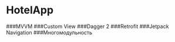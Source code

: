 # HotelApp
###MVVM
###Custom View
###Dagger 2
###Retrofit
###Jetpack Navigation
###Многомодульность

